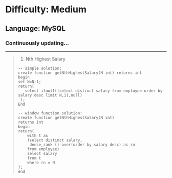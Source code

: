 # Difficulty: Medium
## Language: MySQL
### Continuously updating...
---

> 1. Nth Highest Salary
> ``` MySQL
> -- simple solution:
> create function getNthHighestSalary(N int) returns int
> begin
> set N=N-1;
> return(
>    select ifnull((select distinct salary from employee order by salary desc limit N,1),null)
>  );
> End
>
> -- window function solution:
> create function getNthHighestSalary(N int)
> returns int
> begin
> return(
>     with t as 
>     (select distinct salary, 
>      dense_rank () over(order by salary desc) as rn
>     from employee)
>     select salary 
>     from t 
>     where rn = N
> );
> end
